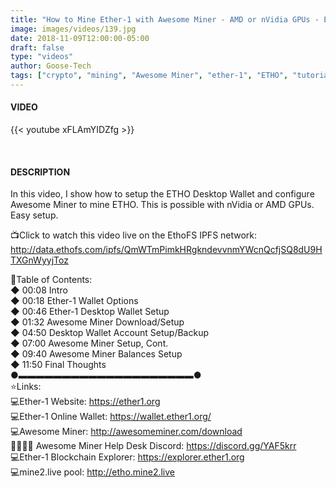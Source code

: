 ```yaml
---
title: "How to Mine Ether-1 with Awesome Miner - AMD or nVidia GPUs - Easy Setup"
image: images/videos/139.jpg
date: 2018-11-09T12:00:00-05:00
draft: false
type: "videos"
author: Goose-Tech
tags: ["crypto", "mining", "Awesome Miner", "ether-1", "ETHO", "tutorial"]
---
```


#### VIDEO

{{< youtube xFLAmYIDZfg >}}

&nbsp;

#### DESCRIPTION

In this video, I show how to setup the ETHO Desktop Wallet and configure Awesome Miner to mine ETHO. This is possible with nVidia or AMD GPUs. Easy setup.

📺Click to watch this video live on the EthoFS IPFS network: http://data.ethofs.com/ipfs/QmWTmPimkHRgkndevvnmYWcnQcfjSQ8dU9HTXGnWyyjToz  

📘Table of Contents:  
◆ 00:08 Intro  
◆ 00:18 Ether-1 Wallet Options  
◆ 00:46 Ether-1 Desktop Wallet Setup  
◆ 01:32 Awesome Miner Download/Setup  
◆ 04:50 Desktop Wallet Account Setup/Backup  
◆ 07:00 Awesome Miner Setup, Cont.  
◆ 09:40 Awesome Miner Balances Setup  
◆ 11:50 Final Thoughts  
●▬▬▬▬▬▬▬▬▬▬▬▬▬▬▬▬▬▬▬▬●  
⭐Links:  
💻Ether-1 Website: https://ether1.org  
💻Ether-1 Online Wallet: https://wallet.ether1.org/  
💻Awesome Miner: http://awesomeminer.com/download  
👨‍👩‍👧‍👦  Awesome Miner Help Desk Discord: https://discord.gg/YAF5krr  
💻Ether-1 Blockchain Explorer: https://explorer.ether1.org  
💻mine2.live pool: http://etho.mine2.live  